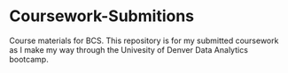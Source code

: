 # Coursework-Submitions
Course materials for BCS.
This repository is for my submitted coursework as I make my way through the Univesity of Denver Data Analytics bootcamp. 
